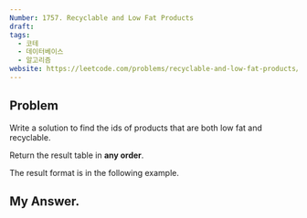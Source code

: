 ```yaml
---
Number: 1757. Recyclable and Low Fat Products
draft: 
tags:
  - 코테
  - 데이터베이스
  - 알고리즘
website: https://leetcode.com/problems/recyclable-and-low-fat-products/description/?envType=study-plan-v2&envId=top-sql-50
---
```

## Problem
Write a solution to find the ids of products that are both low fat and recyclable.

Return the result table in **any order**.

The result format is in the following example.

## My Answer.
```python

```
